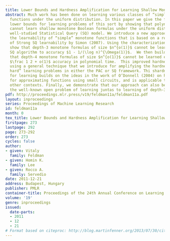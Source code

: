 ```yaml
---
title: Lower Bounds and Hardness Amplification for Learning Shallow Monotone Formulas
abstract: Much work has been done on learning various classes of “simple" monotone
  functions under the uniform distribution. In this paper we give the first unconditional
  lower bounds for learning problems of this sort by showing that polynomial-time algorithms
  cannot learn shallow monotone Boolean formulas under the uniform distribution in the
  well-studied Statistical Query (SQ) model. We introduce a new approach to understanding
  the learnability of “simple” monotone functions that is based on a recent characterization
  of Strong SQ learnability by Simon (2007). Using the characterization we first
  show that depth-3 monotone formulas of size $n^{o(1)}$ cannot be learned by any polynomial-time
  SQ algorithm to accuracy $1 - 1/(\log n)^{\Omega(1)}$.  We then build on this result to show
  that depth-4 monotone formulas of size $n^{o(1)}$ cannot be learned even to a certain
  $\frac 1 2 + o(1)$ accuracy in polynomial time.  This improved hardness is achieved
  using a general technique that we introduce for amplifying the hardness of “mildly
  hard” learning problems in either the PAC or SQ framework. Thi shardness amplification
  for learning builds on the ideas in the work of O’Donnell (2004) on hardness amplification
  for approximating functions using small circuits, and is applicable to a number of
  other contexts. Finally, we demonstrate that our approach can also be used to reduce
  the well-known open problem of learning juntas to learning of depth-3 monotone formulas.
pdf: http://proceedings.mlr.press/v19/feldman11a/feldman11a.pdf
layout: inproceedings
series: Proceedings of Machine Learning Research
id: feldman11a
month: 0
tex_title: Lower Bounds and Hardness Amplification for Learning Shallow Monotone Formulas
firstpage: 273
lastpage: 292
page: 273-292
order: 273
cycles: false
author:
- given: Vitaly
  family: Feldman
- given: Homin K.
  family: Lee
- given: Rocco A.
  family: Servedio
date: 2011-12-21
address: Budapest, Hungary
publisher: PMLR
container-title: Proceedings of the 24th Annual Conference on Learning Theory
volume: '19'
genre: inproceedings
issued:
  date-parts:
  - 2011
  - 12
  - 21
# Format based on citeproc: http://blog.martinfenner.org/2013/07/30/citeproc-yaml-for-bibliographies/
---
```

